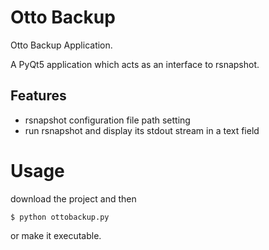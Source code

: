 # Otto Backup

Otto Backup Application.

A PyQt5 application which acts as an interface to rsnapshot.

## Features

- rsnapshot configuration file path setting
- run rsnapshot and display its stdout stream in a text field

# Usage

download the project and then

    $ python ottobackup.py

or make it executable.
